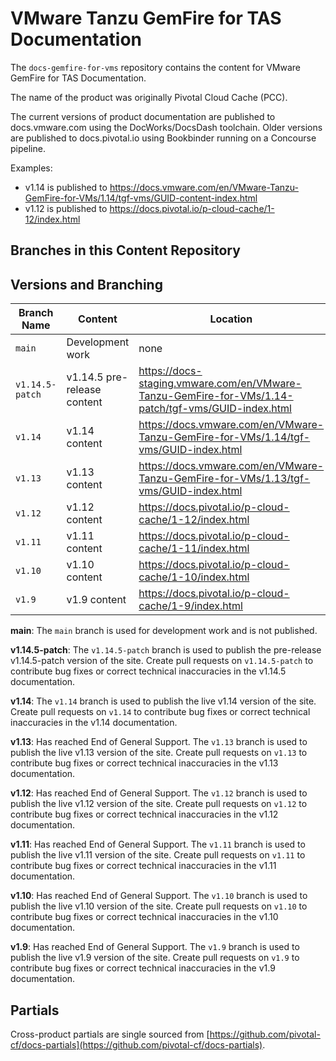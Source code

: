 # VMware Tanzu GemFire for TAS Documentation

The `docs-gemfire-for-vms` repository contains the content for VMware GemFire for TAS Documentation.

The name of the product was originally Pivotal Cloud Cache (PCC).

The current versions of product documentation are published to docs.vmware.com using the DocWorks/DocsDash toolchain. Older versions are published to docs.pivotal.io using Bookbinder running on a Concourse pipeline.

Examples:
* v1.14 is published to https://docs.vmware.com/en/VMware-Tanzu-GemFire-for-VMs/1.14/tgf-vms/GUID-content-index.html
* v1.12 is published to https://docs.pivotal.io/p-cloud-cache/1-12/index.html

## Branches in this Content Repository

## Versions and Branching

| **Branch Name** | **Content**      | **Location** |
|-----------------|------------------|--------------|
| `main`          | Development work | none         |
| `v1.14.5-patch`       | v1.14.5 pre-release content | https://docs-staging.vmware.com/en/VMware-Tanzu-GemFire-for-VMs/1.14-patch/tgf-vms/GUID-index.html |
| `v1.14`         | v1.14 content    | https://docs.vmware.com/en/VMware-Tanzu-GemFire-for-VMs/1.14/tgf-vms/GUID-index.html |
| `v1.13`         | v1.13 content    | https://docs.vmware.com/en/VMware-Tanzu-GemFire-for-VMs/1.13/tgf-vms/GUID-index.html |
| `v1.12`         | v1.12 content    | https://docs.pivotal.io/p-cloud-cache/1-12/index.html |
| `v1.11`         | v1.11 content    | https://docs.pivotal.io/p-cloud-cache/1-11/index.html |
| `v1.10`         | v1.10 content    | https://docs.pivotal.io/p-cloud-cache/1-10/index.html |
| `v1.9`          | v1.9 content     | https://docs.pivotal.io/p-cloud-cache/1-9/index.html |


**main**: The `main` branch is used for development work and is not published.

**v1.14.5-patch**: The `v1.14.5-patch` branch is used to publish the pre-release v1.14.5-patch version of the site. Create pull requests on `v1.14.5-patch` to contribute bug fixes or correct technical inaccuracies in the v1.14.5 documentation.

**v1.14**: The `v1.14` branch is used to publish the live v1.14 version of the site. Create pull requests on `v1.14` to contribute bug fixes or correct technical inaccuracies in the v1.14 documentation.

**v1.13**: Has reached End of General Support. The `v1.13` branch is used to publish the live v1.13 version of the site. Create pull requests on `v1.13` to contribute bug fixes or correct technical inaccuracies in the v1.13 documentation.

**v1.12**: Has reached End of General Support. The `v1.12` branch is used to publish the live v1.12 version of the site. Create pull requests on `v1.12` to contribute bug fixes or correct technical inaccuracies in the v1.12 documentation.

**v1.11**: Has reached End of General Support. The `v1.11` branch is used to publish the live v1.11 version of the site. Create pull requests on `v1.11` to contribute bug fixes or correct technical inaccuracies in the v1.11 documentation.

**v1.10**: Has reached End of General Support. The `v1.10` branch is used to publish the live v1.10 version of the site. Create pull requests on `v1.10` to contribute bug fixes or correct technical inaccuracies in the v1.10 documentation.

**v1.9**: Has reached End of General Support. The `v1.9` branch is used to publish the live v1.9 version of the site. Create pull requests on `v1.9` to contribute bug fixes or correct technical inaccuracies in the v1.9 documentation.

## Partials

Cross-product partials are single sourced from [https://github.com/pivotal-cf/docs-partials](https://github.com/pivotal-cf/docs-partials).
